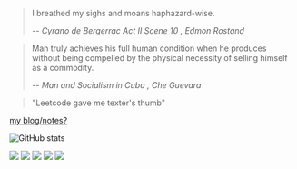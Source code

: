 > I breathed my sighs and moans haphazard-wise. 
> 
>   <cite>-- _Cyrano de Bergerrac Act II Scene 10_ , Edmon Rostand</cite>

> Man truly achieves his full human condition when he produces without being compelled by the physical necessity of selling himself as a commodity.
> 
>   <cite>-- _Man and Socialism in Cuba_ , Che Guevara</cite>

> "Leetcode gave me texter's thumb"


[my blog/notes?](https://chiatzenw.github.io/)


![GitHub stats](https://github-readme-stats.vercel.app/api?username=ChiatzenW&count_private=true&show_icons=true&theme=tokyonight)

![](https://img.shields.io/twitter/url?label=twitter&style=social&url=https%3A%2F%2Ftwitter.com%2Fchiatzen_w)
![](https://img.shields.io/badge/discord-Chiatzen%232912-blueviolet)
![](https://img.shields.io/badge/email-mailto%3Achiatzen.wang%40mail.utoronto.ca-informational)
![](https://img.shields.io/badge/LinkedIn-https%3A%2F%2Fwww.linkedin.com%2Fin%2Fchiatzen--wang--558116179%2F-blue)
[![](https://img.shields.io/badge/StackExchange-https%3A%2F%2Fmeta.stackexchange.com%2Fusers%2F1269177%2Fchiatzen--w-important)](https://meta.stackexchange.com/users/1269177/chiatzen-w)
